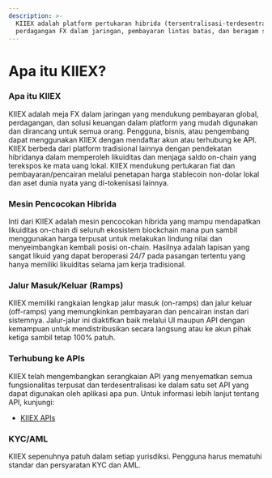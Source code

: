 ```yaml
---
description: >-
  KIIEX adalah platform pertukaran hibrida (tersentralisasi-terdesentralisasi) yang didesain untuk
  perdagangan FX dalam jaringan, pembayaran lintas batas, dan beragam solusi layanan keuangan.
---
```


# Apa itu KIIEX?

### Apa itu KIIEX

KIIEX adalah meja FX dalam jaringan yang mendukung pembayaran global, perdagangan, dan solusi keuangan dalam platform yang mudah digunakan dan dirancang untuk semua orang. Pengguna, bisnis, atau pengembang dapat menggunakan KIIEX dengan mendaftar akun atau terhubung ke API. KIIEX berbeda dari platform tradisional lainnya dengan pendekatan hibridanya dalam memperoleh likuiditas dan menjaga saldo on-chain yang terekspos ke mata uang lokal. KIIEX mendukung pertukaran fiat dan pembayaran/pencairan melalui penetapan harga stablecoin non-dolar lokal dan aset dunia nyata yang di-tokenisasi lainnya.

### Mesin Pencocokan Hibrida

Inti dari KIIEX adalah mesin pencocokan hibrida yang mampu mendapatkan likuiditas on-chain di seluruh ekosistem blockchain mana pun sambil menggunakan harga terpusat untuk melakukan lindung nilai dan menyeimbangkan kembali posisi on-chain. Hasilnya adalah lapisan yang sangat likuid yang dapat beroperasi 24/7 pada pasangan tertentu yang hanya memiliki likuiditas selama jam kerja tradisional.

### Jalur Masuk/Keluar (Ramps)

KIIEX memiliki rangkaian lengkap jalur masuk (on-ramps) dan jalur keluar (off-ramps) yang memungkinkan pembayaran dan pencairan instan dari sistemnya. Jalur-jalur ini diaktifkan baik melalui UI maupun API dengan kemampuan untuk mendistribusikan secara langsung atau ke akun pihak ketiga sambil tetap 100% patuh.

### Terhubung ke APIs

KIIEX telah mengembangkan serangkaian API yang menyematkan semua fungsionalitas terpusat dan terdesentralisasi ke dalam satu set API yang dapat digunakan oleh aplikasi apa pun. Untuk informasi lebih lanjut tentang API, kunjungi:

* [KIIEX APIs](https://docs.kiiglobal.io/docs/connect-to-kiiex/connect-to-kiiex-apis)

### KYC/AML

KIIEX sepenuhnya patuh dalam setiap yurisdiksi. Pengguna harus mematuhi standar dan persyaratan KYC dan AML.
